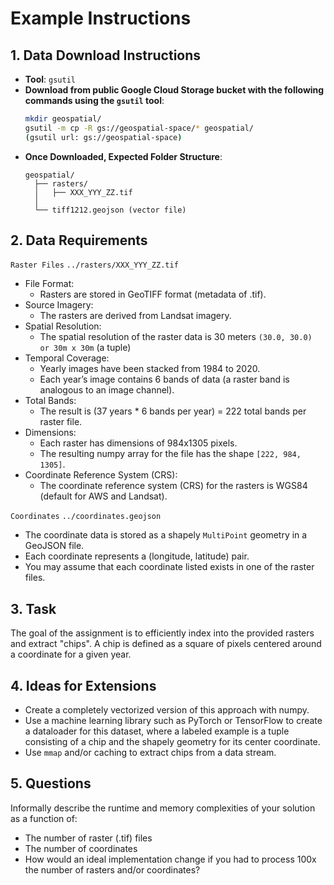 
# Example Instructions

## 1. Data Download Instructions
- **Tool**: `gsutil`
- **Download from public Google Cloud Storage bucket with the following commands using the `gsutil` tool**:
  ```bash
  mkdir geospatial/
  gsutil -m cp -R gs://geospatial-space/* geospatial/
  (gsutil url: gs://geospatial-space)
  ```
- **Once Downloaded, Expected Folder Structure**:
  ```
  geospatial/
    ├── rasters/
    │   ├── XXX_YYY_ZZ.tif
    │ 
    └── tiff1212.geojson (vector file)
  ```

## 2. Data Requirements

`Raster Files`
`../rasters/XXX_YYY_ZZ.tif`
- File Format:
    - Rasters are stored in GeoTIFF format (metadata of .tif).
- Source Imagery:
    - The rasters are derived from Landsat imagery.
- Spatial Resolution:
    - The spatial resolution of the raster data is 30 meters `(30.0, 30.0) or 30m x 30m` (a tuple)
- Temporal Coverage:
    - Yearly images have been stacked from 1984 to 2020.
    - Each year’s image contains 6 bands of data (a raster band is analogous to an image channel).
- Total Bands:
    - The result is (37 years * 6 bands per year) = 222 total bands per raster file.
- Dimensions:
    - Each raster has dimensions of 984x1305 pixels.
    - The resulting numpy array for the file has the shape `[222, 984, 1305]`.
- Coordinate Reference System (CRS):
    - The coordinate reference system (CRS) for the rasters is WGS84 (default for AWS and Landsat).

`Coordinates`
`../coordinates.geojson`
- The coordinate data is stored as a shapely `MultiPoint` geometry in a GeoJSON file.
- Each coordinate represents a (longitude, latitude) pair.
- You may assume that each coordinate listed exists in one of the raster files.

## 3. Task
The goal of the assignment is to efficiently index into the provided rasters and extract "chips". A chip is defined as a square of pixels centered around a coordinate for a given year.

## 4. Ideas for Extensions
- Create a completely vectorized version of this approach with numpy.
- Use a machine learning library such as PyTorch or TensorFlow to create a dataloader for this dataset, where a labeled example is a tuple consisting of a chip and the shapely geometry for its center coordinate.
- Use `mmap` and/or caching to extract chips from a data stream.

## 5. Questions
Informally describe the runtime and memory complexities of your solution as a function of:
- The number of raster (.tif) files
- The number of coordinates
- How would an ideal implementation change if you had to process 100x the number of rasters and/or coordinates?
